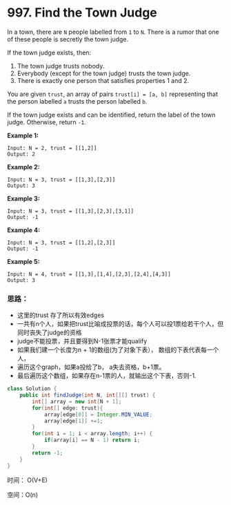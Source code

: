 # 997. Find the Town Judge

In a town, there are `N` people labelled from `1` to `N`.  There is a rumor that one of these people is secretly the town judge.

If the town judge exists, then:

1. The town judge trusts nobody.
2. Everybody \(except for the town judge\) trusts the town judge.
3. There is exactly one person that satisfies properties 1 and 2.

You are given `trust`, an array of pairs `trust[i] = [a, b]` representing that the person labelled `a` trusts the person labelled `b`.

If the town judge exists and can be identified, return the label of the town judge.  Otherwise, return `-1`.

**Example 1:**

```text
Input: N = 2, trust = [[1,2]]
Output: 2
```

**Example 2:**

```text
Input: N = 3, trust = [[1,3],[2,3]]
Output: 3
```

**Example 3:**

```text
Input: N = 3, trust = [[1,3],[2,3],[3,1]]
Output: -1
```

**Example 4:**

```text
Input: N = 3, trust = [[1,2],[2,3]]
Output: -1
```

**Example 5:**

```text
Input: N = 4, trust = [[1,3],[1,4],[2,3],[2,4],[4,3]]
Output: 3
```

### 思路：

* 这里的trust 存了所以有效edges 
* 一共有n个人，如果把trust比喻成投票的话，每个人可以投1票给若干个人，但同时丧失了judge的资格
* judge不能投票，并且要得到N-1张票才能qualify
* 如果我们建一个长度为n + 1的数组\(为了对象下表）， 数组的下表代表每一个人， 
* 遍历这个graph，如果a投给了b， a失去资格，b+1票。
*  最后遍历这个数组，如果存在n-1票的人，就输出这个下表，否则-1.

```java
class Solution {
    public int findJudge(int N, int[][] trust) {
        int[] array = new int[N + 1];
        for(int[] edge: trust){
            array[edge[0]] = Integer.MIN_VALUE;
            array[edge[1]] +=1;
        }
        for(int i = 1; i < array.length; i++) {
            if(array[i] == N - 1) return i;
        }
        return -1;
    }
}
```

时间： O\(V+E\)

空间：O\(n\)

